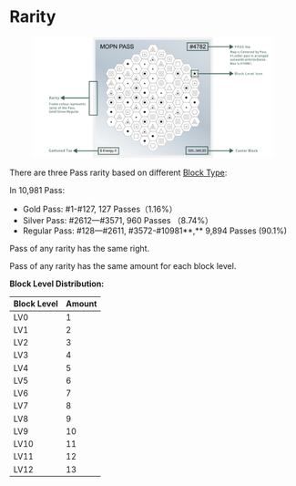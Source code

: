 # Rarity

<figure><img src="../../.gitbook/assets/PASS inf E.png" alt=""><figcaption></figcaption></figure>

There are three Pass rarity based on different [Block Type](../../how-to-play/map-system.md#block-type):

In 10,981 Pass:

* Gold Pass: #1-#127, 127 Passes（1.16%）
* Silver Pass: #2612—#3571, 960 Passes （8.74%）
* Regular Pass: #128—#2611, #3572-#10981**,** 9,894 Passes (90.1%)

Pass of any rarity has the same right.&#x20;

Pass of any rarity has the same amount for each block level.

**Block Level Distribution:**

| **Block Level** | **Amount** |
| --------------- | ---------- |
| LV0             | 1          |
| LV1             | 2          |
| LV2             | 3          |
| LV3             | 4          |
| LV4             | 5          |
| LV5             | 6          |
| LV6             | 7          |
| LV7             | 8          |
| LV8             | 9          |
| LV9             | 10         |
| LV10            | 11         |
| LV11            | 12         |
| LV12            | 13         |
